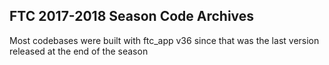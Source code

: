 ## FTC 2017-2018 Season Code Archives

Most codebases were built with ftc_app v36 since that was the last version released at the end of the season
